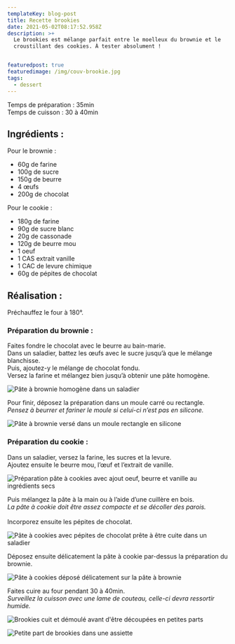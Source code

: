```yaml
---
templateKey: blog-post
title: Recette brookies
date: 2021-05-02T08:17:52.958Z
description: >+
  Le brookies est mélange parfait entre le moelleux du brownie et le
  croustillant des cookies. À tester absolument !


featuredpost: true
featuredimage: /img/couv-brookie.jpg
tags:
  - dessert
---
```

Temps de préparation : 35min\
Temps de cuisson : 30 à 40min

## Ingrédients :

Pour le brownie :

* 60g de farine
* 100g de sucre
* 150g de beurre
* 4 œufs
* 200g de chocolat

Pour le cookie :

* 180g de farine
* 90g de sucre blanc
* 20g de cassonade
* 120g de beurre mou
* 1 oeuf
* 1 CAS extrait vanille
* 1 CAC de levure chimique
* 60g de pépites de chocolat

## Réalisation :

Préchauffez le four à 180°.

### Préparation du brownie :

Faites fondre le chocolat avec le beurre au bain-marie.\
Dans un saladier, battez les œufs avec le sucre jusqu’à que le mélange blanchisse.\
Puis, ajoutez-y le mélange de chocolat fondu.\
Versez la farine et mélangez bien jusqu’à obtenir une pâte homogène.

![Pâte à brownie homogène dans un saladier ](/img/pate-choco-brooki.jpg "Pâte à brownie ")

Pour finir, déposez la préparation dans un moule carré ou rectangle.\
*Pensez à beurrer et fariner le moule si celui-ci n’est pas en silicone.*

![Pâte à brownie versé dans un moule rectangle en silicone ](/img/premier-couche-brookie.jpg "Première couche brookies")

### Préparation du cookie :

Dans un saladier, versez la farine, les sucres et la levure.\
Ajoutez ensuite le beurre mou, l’œuf et l’extrait de vanille.

![Préparation pâte à cookies avec ajout oeuf, beurre et vanille au ingrédients secs](/img/prepa-pate-brookie-cook.jpg "Préparation pâte à cookies ")

Puis mélangez la pâte à la main ou à l’aide d’une cuillère en bois.\
*La pâte à cookie doit être assez compacte et se décoller des parois.*\
\
Incorporez ensuite les pépites de chocolat.

![Pâte à cookies avec pépites de chocolat prête à être cuite dans un saladier ](/img/pate-cookie-brookie.jpg "Pâte à cookies ")

Déposez ensuite délicatement la pâte à cookie par-dessus la préparation du brownie.

![Pâte à cookies déposé délicatement sur la pâte à brownie](/img/deuxieme-couche-brookie.jpg "Deuxième couche brookies")

Faites cuire au four pendant 30 à 40min.\
*Surveillez la cuisson avec une lame de couteau, celle-ci devra ressortir humide.*  

![Brookies cuit et démoulé avant d'être découpées en petites parts](/img/brookie-cuit.jpg "Brookies cuit")

![Petite part de brookies dans une assiette ](/img/part-de-brookie.jpg "Part de brookies")